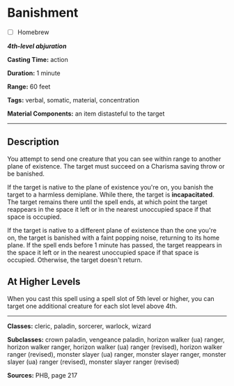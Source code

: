 # Banishment

- [ ] Homebrew

***4th-level abjuration***

**Casting Time:** action

**Duration:** 1 minute

**Range:** 60 feet

**Tags:** verbal, somatic, material, concentration

**Material Components:** an item distasteful to the target

---

## Description
You attempt to send one creature that you can see within range to another plane of existence. The target must succeed on a Charisma saving throw or be banished.

If the target is native to the plane of existence you're on, you banish the target to a harmless demiplane. While there, the target is **incapacitated**. The target remains there until the spell ends, at which point the target reappears in the space it left or in the nearest unoccupied space if that space is occupied.

If the target is native to a different plane of existence than the one you're on, the target is banished with a faint popping noise, returning to its home plane. If the spell ends before 1 minute has passed, the target reappears in the space it left or in the nearest unoccupied space if that space is occupied. Otherwise, the target doesn't return.

## At Higher Levels
When you cast this spell using a spell slot of 5th level or higher, you can target one additional creature for each slot level above 4th.

---

**Classes:** cleric, paladin, sorcerer, warlock, wizard

**Subclasses:** crown paladin, vengeance paladin, horizon walker (ua) ranger, horizon walker ranger, horizon walker (ua) ranger (revised), horizon walker ranger (revised), monster slayer (ua) ranger, monster slayer ranger, monster slayer (ua) ranger (revised), monster slayer ranger (revised)

**Sources:** PHB, page 217
